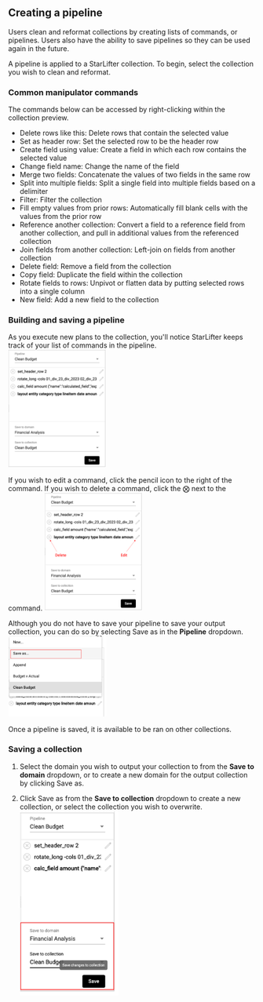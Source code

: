 ## Creating a pipeline
Users clean and reformat collections by creating lists of commands, or pipelines. Users also have the ability to save pipelines so they can be used again in the future.

A pipeline is applied to a StarLifter collection. To begin, select the collection you wish to clean and reformat.

### Common manipulator commands
The commands below can be accessed by right-clicking within the collection preview.

* Delete rows like this: Delete rows that contain the selected value
* Set as header row: Set the selected row to be the header row
* Create field using value: Create a field in which each row contains the selected value
* Change field name: Change the name of the field
* Merge two fields: Concatenate the values of two fields in the same row
* Split into multiple fields: Split a single field into multiple fields based on a delimiter
* Filter: Filter the collection
* Fill empty values from prior rows: Automatically fill blank cells with the values from the prior row
* Reference another collection: Convert a field to a reference field from another collection, and pull in additional values from the referenced collection
* Join fields from another collection: Left-join on fields from another collection
* Delete field: Remove a field from the collection
* Copy field: Duplicate the field within the collection
* Rotate fields to rows: Unpivot or flatten data by putting selected rows into a single column
* New field: Add a new field to the collection

### Building and saving a pipeline
As you execute new plans to the collection, you'll notice StarLifter keeps track of your list of commands in the pipeline.
<img src="../assets/pipeline_commands_list_matt.png"  style="width:200px" class="border"></img>

If you wish to edit a command, click the pencil icon to the right of the command. If you wish to delete a command, click the ⨂ next to the command.
<img src="../assets/pipeline_commands_list_matt_2.png"  style="width:200px" class="border"></img>

Although you do not have to save your pipeline to save your output collection, you can do so by selecting Save as in the **Pipeline** dropdown.
<img src="../assets/pipeline_commands_list_matt_3.png"  style="width:200px" class="border"></img>

Once a pipeline is saved, it is available to be ran on other collections.

### Saving a collection
1. Select the domain you wish to output your collection to from the **Save to domain** dropdown, or to create a new domain for the output collection by clicking Save as.

2. Click Save as from the **Save to collection** dropdown to create a new collection, or select the collection you wish to overwrite.
<img src="../assets/manipulator_collection_save.png"  style="width:200px" class="border"></img>

